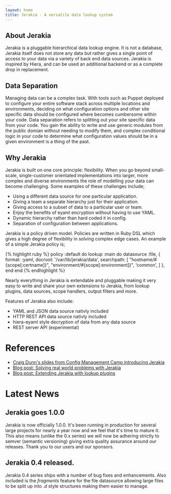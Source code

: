 ```yaml
---
layout: home
title: Jerakia - A versatile data lookup system
---
```


## About Jerakia

Jerakia is a pluggable hierarchical data lookup engine.  It is not a database, Jerakia itself does not store any data but rather gives a single point of access to your data via a variety of back end data sources.   Jerakia is inspired by Hiera, and can be used an additional backend or as a complete drop in replacement. 

## Data Separation

Managing data can be a complex task.  With tools such as Puppet deployed to configure your entire software stack across multiple locations and environments, deciding on what configuration options and other site specific data should be configured where becomes cumbersome within your code.  Data separation refers to splitting out your site specific data from your code.  You gain the ability to write and use generic modules from the public domian without needing to modify them, and complex conditional logic in your code to determine what configuration values should be in a given environment is a thing of the past.

## Why Jerakia

Jerakia is built on one core principle: flexibility.  When you go beyond small-scale, single-customer orientated implementations into larger, more complex and diverse environments the role of modelling your data can become challenging.  Some examples of these challenges include;

* Using a different data source for one particular application.
* Giving a team a separate hierarchy just for their application.
* Giving access to a subset of data to a particular user or team.
* Enjoy the benefits of eyaml encryption without having to use YAML.
* Dynamic hierarchy rather than hard coded it in config.
* Separation of configuration between applications.

Jerakia is a policy driven model.  Policies are written in Ruby DSL which gives a high degree of flexibility in solving complex edge cases.  An example of a simple Jerakia policy is;

{% highlight ruby %}
policy :default do
  lookup :main do
    datasource :file, {
      format:     :yaml,
      docroot:    '/var/lib/jerakia/data',
      searchpath: [
        "hostname/#{scope[:certname]}",
        "environment/#{scope[:environment]}",
        'common',
      ]
    },
  end
end
{% endhighlight %}     

Nearly everything in Jerakia is extendable and pluggable making it very easy to write and share your own extensions to Jerakia, from lookup plugins, data sources, scope handlers, output filters and more.


Features of Jerakia also include:

* YAML and JSON data source nativly included
* HTTP REST API data source nativly included
* hiera-eyaml style decryption of data from any data source
* REST server API (experimental)

# References

* [Craig Dunn's slides from Config Management Camp introducing Jerakia](http://www.slideshare.net/CraigDunn3/solving-real-world-data-problems-with-jerakia?qid=f858521d-cb0e-41a4-a1ce-cc42accbb726&v=&b=&from_search=1)
* [Blog post: Solving real world problems with Jerakia](http://www.craigdunn.org/2015/09/solving-real-world-problems-with-jerakia/)
* [Blog post: Extending Jerakia with lookup plugins](http://www.craigdunn.org/2015/09/extending-jerakia-with-lookup-plugins/)

# Latest News

## Jerakia goes 1.0.0

Jerakia is now officially 1.0.0.  It's been running in production for several large projects for nearly a year now and we feel that it's time to mature it.  This also means (unlike the 0.x series) we will now be adhering strictly to semver (semantic versioning) giving extra quality assurance around our releases.  Thank you to our users and our sponsors.


## Jerakia 0.4 released.

Jerakia 0.4 series ships with a number of bug fixes and enhancements.  Also included is the _fragments_ feature for the file datasource allowing large files to be split up into _.d_ style structures making them easier to manage.